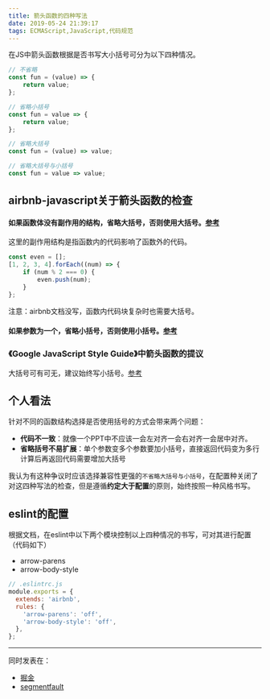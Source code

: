 ```yaml
---
title: 箭头函数的四种写法
date: 2019-05-24 21:39:17
tags: ECMAScript,JavaScript,代码规范
---
```

在JS中箭头函数根据是否书写大小括号可分为以下四种情况。

```javascript
// 不省略
const fun = (value) => {
    return value;
};

// 省略小括号
const fun = value => {
    return value;
};

// 省略大括号
const fun = (value) => value;

// 省略大括号与小括号
const fun = value => value;

```
<!--more-->

## airbnb-javascript关于箭头函数的检查
#### 如果函数体没有副作用的结构，省略大括号，否则使用大括号。[参考](https://github.com/airbnb/javascript#arrows--implicit-return)
这里的副作用结构是指函数内的代码影响了函数外的代码。

```javascript
const even = [];
[1, 2, 3, 4].forEach((num) => {
    if (num % 2 === 0) {
        even.push(num);
    }
};
```

注意：airbnb文档没写，函数内代码块复杂时也需要大括号。
#### 如果参数为一个，省略小括号，否则使用小括号。[参考](https://github.com/airbnb/javascript#arrows--one-arg-parens)

### 《Google JavaScript Style Guide》中箭头函数的提议
大括号可有可无，建议始终写小括号。[参考](https://google.github.io/styleguide/jsguide.html%23features-functions-arrow-functions%0A)

## 个人看法
针对不同的函数结构选择是否使用括号的方式会带来两个问题：
* **代码不一致**：就像一个PPT中不应该一会左对齐一会右对齐一会居中对齐。
* **省略括号不易扩展**：单个参数变多个参数要加小括号，直接返回代码变为多行计算后再返回代码需要增加大括号

我认为有这种争议时应该选择兼容性更强的`不省略大括号与小括号`，在配置种关闭了对这四种写法的检查，但是遵循**约定大于配置**的原则，始终按照一种风格书写。

## eslint的配置
根据文档，在eslint中以下两个模块控制以上四种情况的书写，可对其进行配置（代码如下）
* arrow-parens
* arrow-body-style

```javascript
// .eslintrc.js
module.exports = {
  extends: 'airbnb',
  rules: {
    'arrow-parens': 'off',
    'arrow-body-style': 'off',
  },
};
```
---

同时发表在：
- [掘金](https://juejin.im/post/5d073629f265da1b934e021a)
- [segmentfault](https://segmentfault.com/a/1190000019282507)
